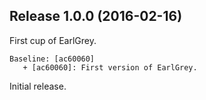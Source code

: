 ## Release 1.0.0 (2016-02-16)

First cup of EarlGrey.

```
Baseline: [ac60060]
   + [ac60060]: First version of EarlGrey.
```

Initial release.
